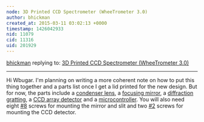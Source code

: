 ```yaml
---
node: 3D Printed CCD Spectrometer (WheeTrometer 3.0)
author: bhickman
created_at: 2015-03-11 03:02:13 +0000
timestamp: 1426042933
nid: 11079
cid: 11316
uid: 201929
---
```




[bhickman](../profile/bhickman) replying to: [3D Printed CCD Spectrometer (WheeTrometer 3.0)](../notes/bhickman/08-27-2014/3d-printed-ccd-spectrometer-wheetrometer-3-0)

----
Hi Wbugar. I'm planning on writing a more coherent note on how to put this thing together and a parts list once I get a lid printed for the new design. But for now, the parts include a [condenser lens](http://www.edmundoptics.com/optics/optical-lenses/ball-condenser-lenses/condenser-lenses/43483/), a [focusing mirror](http://www.edmundoptics.com/optics/optical-mirrors/focusing-concave-mirrors/commercial-grade-concave-spherical-mirrors/27624), a [diffraction gratting](http://www.edmundoptics.com/optics/gratings/holographic-diffraction-grating-film/01307/), a [CCD array detector](http://www.digikey.com/product-search/en?mpart=TSL1406R&vendor=1194) and a [microcontroller](http://www.digikey.com/product-search/en?KeyWords=EK-TM4C123GXL&WT.z_header=search_go). You will also need eight [#8](/n/8) screws for mounting the mirror and slit and two [#2](/n/2) screws for mounting the CCD detector.  